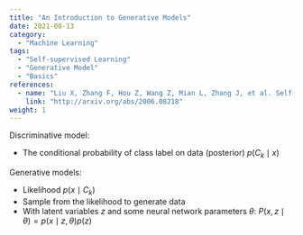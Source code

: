 ```yaml
---
title: "An Introduction to Generative Models"
date: 2021-08-13
category:
  - "Machine Learning"
tags:
  - "Self-supervised Learning"
  - "Generative Model"
  - "Basics"
references:
  - name: "Liu X, Zhang F, Hou Z, Wang Z, Mian L, Zhang J, et al. Self-supervised Learning: Generative or Contrastive. arXiv [cs.LG]. 2020. Available: http://arxiv.org/abs/2006.08218"
    link: "http://arxiv.org/abs/2006.08218"
weight: 1
---
```


Discriminative model:
- The conditional probability of class label on data (posterior) $p(C_k\mid x)$

Generative models:
- Likelihood $p(x\mid C_k)$
- Sample from the likelihood to generate data
- With latent variables $z$ and some neural network parameters $\theta$: $P(x,z\mid \theta) = p(x\mid z, \theta)p(z)$
